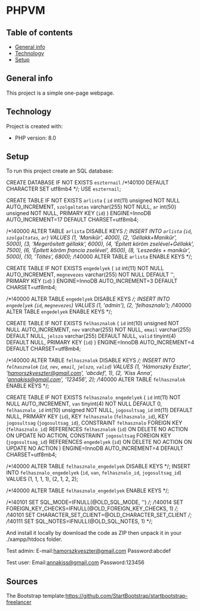 # PHPVM

## Table of contents
* [General info](#general-info)
* [Technology](#technology)
* [Setup](#setup)

## General info
This project is a simple one-page webpage. 
	
## Technology
Project is created with:
* PHP version: 8.0
	
## Setup
To run this project create an SQL database:



CREATE DATABASE IF NOT EXISTS `eszternail` /*!40100 DEFAULT CHARACTER SET utf8mb4 */;
USE `eszternail`;


CREATE TABLE IF NOT EXISTS `arlista` (
  `id` int(11) unsigned NOT NULL AUTO_INCREMENT,
  `szolgaltatas` varchar(255) NOT NULL,
  `ar` int(50) unsigned NOT NULL,
  PRIMARY KEY (`id`)
) ENGINE=InnoDB AUTO_INCREMENT=17 DEFAULT CHARSET=utf8mb4;


/*!40000 ALTER TABLE `arlista` DISABLE KEYS */;
INSERT INTO `arlista` (`id`, `szolgaltatas`, `ar`) VALUES
	(1, 'Manikűr', 4000),
	(2, 'Géllakk+Manikűr', 5000),
	(3, 'Megerősített géllakk', 6000),
	(4, 'Épített köröm zselével+Géllakk', 7500),
	(6, 'Épített köröm francia zselével', 8500),
	(8, 'Leszedés + manikűr', 5000),
	(10, 'Töltés', 6800);
/*!40000 ALTER TABLE `arlista` ENABLE KEYS */;


CREATE TABLE IF NOT EXISTS `engedelyek` (
  `id` int(11) NOT NULL AUTO_INCREMENT,
  `megnevezes` varchar(255) NOT NULL DEFAULT '',
  PRIMARY KEY (`id`)
) ENGINE=InnoDB AUTO_INCREMENT=3 DEFAULT CHARSET=utf8mb4;


/*!40000 ALTER TABLE `engedelyek` DISABLE KEYS */;
INSERT INTO `engedelyek` (`id`, `megnevezes`) VALUES
	(1, 'admin'),
	(2, 'felhasznalo');
/*!40000 ALTER TABLE `engedelyek` ENABLE KEYS */;


CREATE TABLE IF NOT EXISTS `felhasznalok` (
  `id` int(10) unsigned NOT NULL AUTO_INCREMENT,
  `nev` varchar(255) NOT NULL,
  `email` varchar(255) DEFAULT NULL,
  `jelszo` varchar(255) DEFAULT NULL,
  `valid` tinyint(4) DEFAULT NULL,
  PRIMARY KEY (`id`)
) ENGINE=InnoDB AUTO_INCREMENT=4 DEFAULT CHARSET=utf8mb4;


/*!40000 ALTER TABLE `felhasznalok` DISABLE KEYS */;
INSERT INTO `felhasznalok` (`id`, `nev`, `email`, `jelszo`, `valid`) VALUES
	(1, 'Hámorszky Eszter', 'hamorszkyeszter@gmail.com', 'abcdef', 1),
	(2, 'Kiss Anna', 'annakiss@gmail.com', '123456', 2);
/*!40000 ALTER TABLE `felhasznalok` ENABLE KEYS */;


CREATE TABLE IF NOT EXISTS `felhasznalo_engedelyek` (
  `id` int(11) NOT NULL AUTO_INCREMENT,
  `van` tinyint(4) NOT NULL DEFAULT 0,
  `felhasznalo_id` int(10) unsigned NOT NULL,
  `jogosultsag_id` int(11) DEFAULT NULL,
  PRIMARY KEY (`id`),
  KEY `felhasznalo` (`felhasznalo_id`),
  KEY `jogosultsag` (`jogosultsag_id`),
  CONSTRAINT `felhasznalo` FOREIGN KEY (`felhasznalo_id`) REFERENCES `felhasznalok` (`id`) ON DELETE NO ACTION ON UPDATE NO ACTION,
  CONSTRAINT `jogosultsag` FOREIGN KEY (`jogosultsag_id`) REFERENCES `engedelyek` (`id`) ON DELETE NO ACTION ON UPDATE NO ACTION
) ENGINE=InnoDB AUTO_INCREMENT=4 DEFAULT CHARSET=utf8mb4;


/*!40000 ALTER TABLE `felhasznalo_engedelyek` DISABLE KEYS */;
INSERT INTO `felhasznalo_engedelyek` (`id`, `van`, `felhasznalo_id`, `jogosultsag_id`) VALUES
	(1, 1, 1, 1),
	(2, 1, 2, 2);
	
/*!40000 ALTER TABLE `felhasznalo_engedelyek` ENABLE KEYS */;

/*!40101 SET SQL_MODE=IFNULL(@OLD_SQL_MODE, '') */;
/*!40014 SET FOREIGN_KEY_CHECKS=IFNULL(@OLD_FOREIGN_KEY_CHECKS, 1) */;
/*!40101 SET CHARACTER_SET_CLIENT=@OLD_CHARACTER_SET_CLIENT */;
/*!40111 SET SQL_NOTES=IFNULL(@OLD_SQL_NOTES, 1) */;

And install it locally by download the code as ZIP then unpack it in your ./xampp/htdocs folder.

Test admin:
E-mail:hamorszkyeszter@gmail.com
Password:abcdef

Test user:
Email:annakiss@gmail.com
Password:123456

## Sources
The Bootstrap template:https://github.com/StartBootstrap/startbootstrap-freelancer
